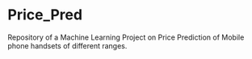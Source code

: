 # Price_Pred
Repository of a Machine Learning Project on Price Prediction of Mobile phone handsets of different ranges.  
